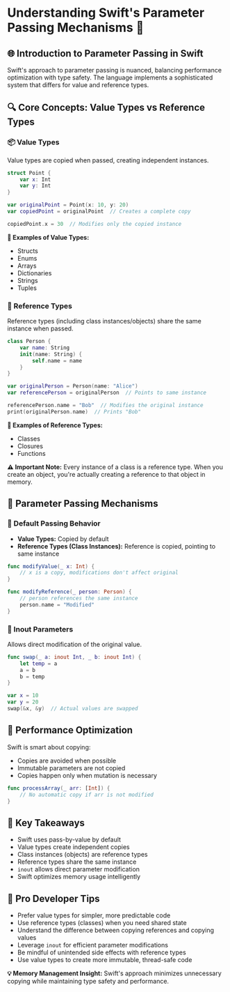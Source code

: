 
# Understanding Swift's Parameter Passing Mechanisms 🧠

## 🌐 Introduction to Parameter Passing in Swift
Swift's approach to parameter passing is nuanced, balancing performance optimization with type safety. The language implements a sophisticated system that differs for value and reference types.

## 🔍 Core Concepts: Value Types vs Reference Types

### 📦 Value Types
Value types are copied when passed, creating independent instances.

```swift
struct Point {
    var x: Int
    var y: Int
}

var originalPoint = Point(x: 10, y: 20)
var copiedPoint = originalPoint  // Creates a complete copy

copiedPoint.x = 30  // Modifies only the copied instance
```

**🌟 Examples of Value Types:**
- Structs
- Enums
- Arrays
- Dictionaries
- Strings
- Tuples

### 🔗 Reference Types
Reference types (including class instances/objects) share the same instance when passed.

```swift
class Person {
    var name: String
    init(name: String) {
        self.name = name
    }
}

var originalPerson = Person(name: "Alice")
var referencePerson = originalPerson  // Points to same instance

referencePerson.name = "Bob"  // Modifies the original instance
print(originalPerson.name)  // Prints "Bob"
```

**🌟 Examples of Reference Types:**
- Classes
- Closures
- Functions

**⚠️ Important Note:** Every instance of a class is a reference type. When you create an object, you're actually creating a reference to that object in memory.

## 🚀 Parameter Passing Mechanisms

### 🔄 Default Passing Behavior
- **Value Types:** Copied by default
- **Reference Types (Class Instances):** Reference is copied, pointing to same instance

```swift
func modifyValue(_ x: Int) {
    // x is a copy, modifications don't affect original
}

func modifyReference(_ person: Person) {
    // person references the same instance
    person.name = "Modified"
}
```

### 🔧 Inout Parameters
Allows direct modification of the original value.

```swift
func swap(_ a: inout Int, _ b: inout Int) {
    let temp = a
    a = b
    b = temp
}

var x = 10
var y = 20
swap(&x, &y)  // Actual values are swapped
```

## 🤔 Performance Optimization
Swift is smart about copying:
- Copies are avoided when possible
- Immutable parameters are not copied
- Copies happen only when mutation is necessary

```swift
func processArray(_ arr: [Int]) {
    // No automatic copy if arr is not modified
}
```

## 🏁 Key Takeaways
- Swift uses pass-by-value by default
- Value types create independent copies
- Class instances (objects) are reference types
- Reference types share the same instance
- `inout` allows direct parameter modification
- Swift optimizes memory usage intelligently

## 🌟 Pro Developer Tips
- Prefer value types for simpler, more predictable code
- Use reference types (classes) when you need shared state
- Understand the difference between copying references and copying values
- Leverage `inout` for efficient parameter modifications
- Be mindful of unintended side effects with reference types
- Use value types to create more immutable, thread-safe code

**💡 Memory Management Insight:** Swift's approach minimizes unnecessary copying while maintaining type safety and performance.
